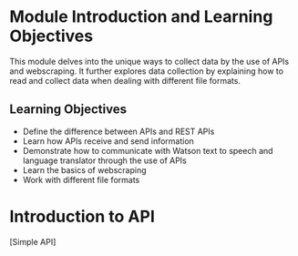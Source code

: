 # Module Introduction and Learning Objectives

This module delves into the unique ways to collect data by the use of APIs and webscraping. It further explores data collection by explaining how to read and collect data when dealing with different file formats.

## Learning Objectives

* Define the difference between APIs and REST APIs
* Learn how APIs receive and send information
* Demonstrate how to communicate with Watson text to speech and language translator through the use of APIs
* Learn the basics of webscraping
* Work with different file formats

# Introduction to API

[Simple API]
